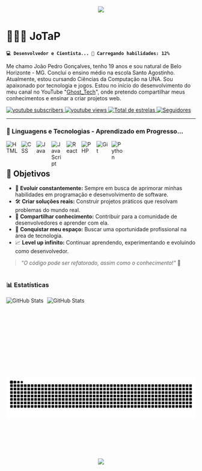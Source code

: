 <h1 align="center">
<img src="https://readme-typing-svg.herokuapp.com/?font=Righteous&size=35&center=true&vCenter=true&width=500&height=70&duration=4000&lines=Olá!+👋;+Eu+sou+o+JoTaP!;" />
</h1>


# 👨🏻‍💻 JoTaP

**`💻 Desenvolvedor e Cientista... 🔄 Carregando habilidades: 12%`**

Me chamo João Pedro Gonçalves, tenho 19 anos e sou natural de Belo Horizonte - MG. Concluí o ensino médio na escola Santo Agostinho. Atualmente, estou cursando Ciências da Computação na UNA. Sou apaixonado por tecnologia e jogos. Estou no início do desenvolvimento do meu canal no YouTube "[Ghost_Tech]([https://www.youtube.com/@Gh0st_Tech00])", onde pretendo compartilhar meus conhecimentos e ensinar a criar projetos web.

<div style="display: inline-block" align="left">
    <a href="https://www.youtube.com/@Gh0st_Tech00?sub_confirmation=1">
        <img 
            alt="youtube subscribers" 
            title="Inscreva-se no meu canal" 
            src="https://custom-icon-badges.demolab.com/youtube/channel/subscribers/UCicIh3x80S-AqnAy6icuQ5w?color=%23E05D44&label=Inscreva-se&logo=video&logoColor=white&style=for-the-badge&labelColor=CE4630"
        />
    </a>
    <a href="https://www.youtube.com/@Gh0st_Tech00">
        <img 
            alt="youtube views" 
            title="Vizualizações no YouTube" 
            src="https://custom-icon-badges.demolab.com/youtube/channel/views/UCicIh3x80S-AqnAy6icuQ5w?color=%23E1AD0E&logo=eye&logoColor=white&style=for-the-badge&labelColor=C79600"
        />
    </a> 
    <a href="https://github.com/JoTaP-MX?tab=repositories&sort=stargazers">
        <img 
            alt="Total de estrelas" 
            title="Total de estrelas GitHub" 
            src="https://custom-icon-badges.demolab.com/github/stars/JoTaP-MX?color=55960c&style=for-the-badge&labelColor=488207&logo=star&label=estrelas"
        />
    </a>
    <a href="https://github.com/JoTaP-MX?tab=followers">
        <img 
            alt="Seguidores" 
            title="Me siga no GitHub" 
            src="https://custom-icon-badges.demolab.com/github/followers/JoTaP-MX?color=236ad3&labelColor=1155ba&style=for-the-badge&logo=github&label=Seguidores&logoColor=white"
        />
    </a>
</div>

---

### 🤖 Linguagens e Tecnologias - Aprendizado em Progresso... 

<img 
    align="left" 
    alt="HTML"
    title="HTML" 
    width="30px" 
    style="padding-right: 10px;" 
    src="https://cdn.jsdelivr.net/gh/devicons/devicon@latest/icons/html5/html5-original.svg" 
/>
<img 
    align="left" 
    alt="CSS" 
    title="CSS"
    width="30px" 
    style="padding-right: 10px;" 
    src="https://cdn.jsdelivr.net/gh/devicons/devicon@latest/icons/css3/css3-original.svg"
/>
<img 
    align="left" 
    alt="Java" 
    title="Java"
    width="30px" 
    style="padding-right: 10px;" 
    src="https://cdn.jsdelivr.net/gh/devicons/devicon@latest/icons/java/java-original.svg"  
/>
<img 
    align="left" 
    alt="JavaScript" 
    title="JavaScript"
    width="30px" 
    style="padding-right: 10px;" 
    src="https://cdn.jsdelivr.net/gh/devicons/devicon@latest/icons/javascript/javascript-original.svg" 
/>
<img 
    align="left" 
    alt="React"
    title="React" 
    width="30px" 
    style="padding-right: 10px;" 
    src="https://cdn.jsdelivr.net/gh/devicons/devicon@latest/icons/react/react-original.svg" 
/>
<img 
    align="left" 
    alt="PHP" 
    title="PHP"
    width="30px" 
    style="padding-right: 10px;" 
    src="https://cdn.jsdelivr.net/gh/devicons/devicon@latest/icons/php/php-original.svg" 
/>
<img 
    align="left" 
    alt="Git" 
    title="Git"
    width="30px" 
    style="padding-right: 10px;" 
    src="https://cdn.jsdelivr.net/gh/devicons/devicon@latest/icons/git/git-original.svg" 
/>
<img 
    align="left" 
    alt="Python" 
    title="Python"
    width="30px" 
    style="padding-right: 10px;" 
    src="https://cdn.jsdelivr.net/gh/devicons/devicon@latest/icons/python/python-original.svg" 
/>

<br/>
<br/>

#

## 🚀 Objetivos  

- 🧠 **Evoluir constantemente:** Sempre em busca de aprimorar minhas habilidades em programação e desenvolvimento de software.  
- 🛠️ **Criar soluções reais:** Construir projetos práticos que resolvam problemas do mundo real.  
- 🤝 **Compartilhar conhecimento:** Contribuir para a comunidade de desenvolvedores e aprender com ela.  
- 🎯 **Conquistar meu espaço:** Buscar uma oportunidade profissional na área de tecnologia.  
- 📈 **Level up infinito:** Continuar aprendendo, experimentando e evoluindo como desenvolvedor.  

> _"O código pode ser refatorado, assim como o conhecimento!"_ 🚀  

#

### 📊 Estatísticas

<div style="display: inline-block">
  <img align="left" alt="GitHub Stats" height="169em" style="padding-right: 10px;" src="https://github-readme-stats.vercel.app/api?username=JoTaP-MX&show_icons=true&theme=tokyonight&include_all_commits=true&locale=pt-br"/>

 <img align="left" alt="GitHub Stats" height="169em" src="https://github-readme-stats.vercel.app/api/top-langs/?username=JoTaP-MX&theme=tokyonight&layout=compact&custom_title=Tecnologias&langs_count=9"/>

</div>

#

<picture align="center">
  <source media="(prefers-color-scheme: dark)" srcset="https://raw.githubusercontent.com/JoTaP-MX/JoTaP-MX/output/github-contribution-grid-snake-dark.svg">
  <source media="(prefers-color-scheme: light)" srcset="https://raw.githubusercontent.com/JoTaP-MX/JoTaP-MX/output/github-contribution-grid-snake-dark.svg">
  <img align="center" alt="github contribution grid snake animation" src="https://raw.githubusercontent.com/JoTaP-MX/JoTaP-MX/output/github-contribution-grid-snake.svg">
</picture>

#

</p>
</div>
<br>
<h1 align="center">
<img src="https://readme-typing-svg.herokuapp.com/?font=Righteous&size=35&center=true&vCenter=true&width=500&height=70&duration=4000&lines=Obrigado+pela+atenção!;" />
</h1>


